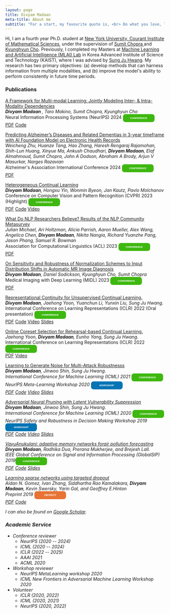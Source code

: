 ```yaml
---
layout: page
title: Divyam Madaan
meta-title: About me
subtitle: "For a start, my favourite quote is, <br> Do what you love, love what you do."
---
```


<div id="aboutme-section">

<p class="about-text">
Hi, I am a fourth year Ph.D. student at <a target="_blank" href="https://cims.nyu.edu/dynamic/"> New York University, Courant Institute of Mathematical Sciences</a>, under the supervision of <a target="_blank" href="https://www.spchopra.org"> Sumit Chopra </a> and <a target="_blank" href="https://kyunghyuncho.me"> Kyunghyun Cho</a>. Previously, I completed my Masters at <a target="_blank" href="https://www.mlai-kaist.com/"> Machine Learning and Artificial Intelligence (MLAI) Lab</a> 
in Korea Advanced Institute of Science and Technology (KAIST), where I was advised by <a target="_blank" href="http://www.sungjuhwang.com/"> Sung Ju Hwang</a>.
My research has two primary objectives: (a) develop methods that can harness information from multiple modalities, and (b) improve the model's ability to perform consistently in future time periods.
</p>
</div>

### Publications


<a href="https://arxiv.org/abs/2405.17613"><u>A Framework for Multi-modal Learning: Jointly Modeling Inter- & Intra-Modality Dependencies</u></a><br>
<i><b> Divyam Madaan </b>, Taro Makino, Sumit Chopra, Kyunghyun Cho </i><br>
Neural Information Processing Systems (NeurIPS) 2024 <span style="display: inline-block; width:100px; line-height: 25px; color:white; font-family: Calibri, sans-serif; background-color:#3eb810; font-size: 55%;border-radius: 8px; text-align:center;"><b>CONFERENCE</b></span><br>
<a class="btn btn-primary btn-outline btn-xs" href="https://arxiv.org/abs/2405.17613" target="_blank" rel="noopener">PDF</a>
<a class="btn btn-primary btn-outline btn-xs" href="https://github.com/divyam3897/multimodal_learning" target="_blank" rel="noopener">Code</a>

<a href="https://alz.confex.com/alz/2024/meetingapp.cgi/Paper/89281"><u>Predicting Alzheimer’s Diseases and Related Dementias in 3-year timeframe with AI Foundation Model on Electronic Health Records</u></a><br>
<i>Weicheng Zhu, Huanze Tang, Hao Zhang, Haresh Rengaraj Rajamohan, Shih-Lun Huang, Xinyue Ma, Ankush Chaudhari, <b>Divyam Madaan</b>, Elaf Almahmoud, Sumit Chopra, John A Dodson, Abraham A Brody, Arjun V Masurkar, Narges Razavian</i><br>
Alzheimer's Association International Conference 2024 <span style="display: inline-block; width:100px; line-height: 25px; color:white; font-family: Calibri, sans-serif; background-color:#3eb810; font-size: 55%;border-radius: 8px; text-align:center;"><b>CONFERENCE</b></span><br>
<a class="btn btn-primary btn-outline btn-xs" href="" target="_blank" rel="noopener">PDF</a>


<a href="https://openreview.net/forum?id=f7VHa2mwDEq"><u>Heterogeneous Continual Learning</u></a><br>
<i><b>Divyam Madaan</b>, Hongxu Yin, Wonmin Byeon, Jan Kautz, Pavlo Molchanov</i><br>
Conference on Computer Vision and Pattern Recognition (CVPR) 2023 (Highlight) <span style="display: inline-block; width:100px; line-height: 25px; color:white; font-family: Calibri, sans-serif; background-color:#3eb810; font-size: 55%;border-radius: 8px; text-align:center;"><b>CONFERENCE</b></span><br>
<a class="btn btn-primary btn-outline btn-xs" href="https://openreview.net/pdf?id=f7VHa2mwDEq" target="_blank" rel="noopener">PDF</a>
<a class="btn btn-primary btn-outline btn-xs" href="https://github.com/NVlabs/HCL/tree/main" target="_blank" rel="noopener">Code</a>
<a class="btn btn-primary btn-outline btn-xs" href="https://www.youtube.com/watch?v=8Il-bpWXeso" target="_blank" rel="noopener">Video</a>

<a href="https://nlpsurvey.net/"><u>What Do NLP Researchers Believe? Results of the NLP Community Metasurvey</u></a><br>
<i> Julian Michael, Ari Holtzman, Alicia Parrish, Aaron Mueller, Alex Wang, Angelica Chen, <b>Divyam Madaan</b>, Nikita Nangia, Richard Yuanzhe Pang, Jason Phang, Samuel R. Bowman </i><br>
Association for Computational Linguistics (ACL) 2023 <span style="display: inline-block; width:100px; line-height: 25px; color:white; font-family: Calibri, sans-serif; background-color:#3eb810; font-size: 55%;border-radius: 8px; text-align:center;"><b>CONFERENCE</b></span><br>
<a class="btn btn-primary btn-outline btn-xs" href="https://aclanthology.org/2023.acl-long.903.pdf" target="_blank" rel="noopener">PDF</a>

<a href="https://openreview.net/forum?id=f7VHa2mwDEq"><u>On Sensitivity and Robustness of Normalization Schemes to Input Distribution Shifts in Automatic MR Image Diagnosis</u></a><br>
<i><b>Divyam Madaan</b>, Daniel Sodickson, Kyunghyun Cho, Sumit Chopra</i><br>
Medical Imaging with Deep Learning (MIDL) 2023  <span style="display: inline-block; width:100px; line-height: 25px; color:white; font-family: Calibri, sans-serif; background-color:#3eb810; font-size: 55%;border-radius: 8px; text-align:center;"><b>CONFERENCE</b></span><br>
<a class="btn btn-primary btn-outline btn-xs" href="" target="_blank" rel="noopener">PDF</a>


<a href="https://arxiv.org/abs/2110.06976"><u>Representational Continuity for Unsupervised Continual Learning.</u></a><br>
<i><b>Divyam Madaan</b>, Jaehong Yoon, Yuanchun Li, Yunxin Liu, Sung Ju Hwang. </i> <br>
International Conference on Learning Representations (ICLR) 2022 (Oral presentation) <span style="display: inline-block; width:100px; line-height: 25px; color:white; font-family: Calibri, sans-serif; background-color:#3eb810; font-size: 55%;border-radius: 8px; text-align:center;"><b>CONFERENCE</b></span><br>
<a class="btn btn-primary btn-outline btn-xs" href="https://openreview.net/pdf?id=9Hrka5PA7LW" target="_blank" rel="noopener">PDF</a>
<a class="btn btn-primary btn-outline btn-xs" href="https://github.com/divyam3897/UCL" target="_blank" rel="noopener">Code</a>
<a class="btn btn-primary btn-outline btn-xs" href="https://iclr.cc/virtual/2022/oral/7120" target="_blank" rel="noopener">Video</a>
<a class="btn btn-primary btn-outline btn-xs" href="https://docs.google.com/presentation/d/1PR6627CBK7C6JauEPJK80H3WSb5ecaBaT6QJZJxFLuY/edit?usp=sharing" target="_blank" rel="noopener">Slides</a>

<a href="https://arxiv.org/abs/2106.01085"><u>Online Coreset Selection for Rehearsal-based Continual Learning.</u></a><br>
<i>Jaehong Yoon, <b>Divyam Madaan</b>, Eunho Yang, Sung Ju Hwang. </i> <br>
International Conference on Learning Representations (ICLR) 2022 <span style="display: inline-block; width:100px; line-height: 25px; color:white; font-family: Calibri, sans-serif; background-color:#3eb810; font-size: 55%;border-radius: 8px; text-align:center;"><b>CONFERENCE</b></span><br>
<a class="btn btn-primary btn-outline btn-xs" href="https://openreview.net/pdf?id=f9D-5WNG4Nv" target="_blank" rel="noopener">PDF</a>
<a class="btn btn-primary btn-outline btn-xs" href="https://iclr.cc/virtual/2022/poster/6362" target="_blank" rel="noopener">Video</a>


<a href="https://arxiv.org/abs/2006.12135"><u>Learning to Generate Noise for Multi-Attack Robustnesss</u></a><br>
<i><b>Divyam Madaan</b>, Jinwoo Shin, Sung Ju Hwang. <br><i>
International Conference for Machine Learning (ICML) 2021 <span style="display: inline-block; width:100px; line-height: 25px; color:white; font-family: Calibri, sans-serif; background-color:#3eb810; font-size: 55%;border-radius: 8px; text-align:center;"><b>CONFERENCE</b></span><br>
NeurIPS Meta-Learning Workshop 2020 <span style="display: inline-block; width:100px; line-height: 25px; color:white; font-family: Calibri, sans-serif; background-color:#0374b4; font-size: 55%;border-radius: 8px; text-align:center;"><b>WORKSHOP</b></span><br>
<a class="btn btn-primary btn-outline btn-xs" href="https://arxiv.org/abs/2006.12135" target="_blank" rel="noopener">PDF</a>
<a class="btn btn-primary btn-outline btn-xs" href="https://github.com/divyam3897/MNG_AC" target="_blank" rel="noopener">Code</a>
<a class="btn btn-primary btn-outline btn-xs" href="https://icml.cc/virtual/2021/spotlight/9868" target="_blank" rel="noopener">Video</a>
<a class="btn btn-primary btn-outline btn-xs" href="https://docs.google.com/presentation/d/1iRnpt6QheH1gZ1n1kJ6SEykafJdLlQSDnySIP0dJqY0/edit?usp=sharing" target="_blank" rel="noopener">Slides</a>

<a href="https://proceedings.icml.cc/static/paper_files/icml/2020/770-Paper.pdf"><u>Adversarial Neural Pruning with Latent Vulnerability Suppression</u></a><br>
<i><b>Divyam Madaan</b>, Jinwoo Shin, Sung Ju Hwang. <br><i>
International Conference for Machine Learning (ICML) 2020 <span style="display: inline-block; width:100px; line-height: 25px; color:white; font-family: Calibri, sans-serif; background-color:#3eb810; font-size: 55%;border-radius: 8px; text-align:center;"><b>CONFERENCE</b></span><br>
NeurIPS Safety and Robustness in Decision Making Workshop 2019 <span style="display: inline-block; width:100px; line-height: 25px; color:white; font-family: Calibri, sans-serif; background-color:#0374b4; font-size: 55%;border-radius: 8px; text-align:center;"><b>WORKSHOP</b></span><br>
<a class="btn btn-primary btn-outline btn-xs" href="https://proceedings.icml.cc/static/paper_files/icml/2020/770-Paper.pdf" target="_blank" rel="noopener">PDF</a>
<a class="btn btn-primary btn-outline btn-xs" href="https://github.com/divyam3897/ANP_VS" target="_blank" rel="noopener">Code</a>
<a class="btn btn-primary btn-outline btn-xs" href="https://slideslive.com/38927607/adversarial-neural-pruning-with-latent-vulnerability-suppression" target="_blank" rel="noopener">Video</a>
<a class="btn btn-primary btn-outline btn-xs" href="https://docs.google.com/presentation/d/1EoYN51q1vBY61qtq8oVJ7tPYQP9fSLeVJgtWfMcpmpA/edit?usp=sharing" target="_blank" rel="noopener">Slides</a>

<a href="https://ieeexplore.ieee.org/document/8969343"><u>VayuAnukulani: adaptive memory networks forair pollution forecasting</u></a><br>
<i><b>Divyam Madaan</b>, Radhika Dua, Prerana Mukherjee, and Brejesh Lall. <br></i>
IEEE Global Conference on Signal and Information Processing (GlobalSIP) 2019<span style="display: inline-block; width:100px; line-height: 25px; color:white; font-family: Calibri, sans-serif; background-color:#3eb810; font-size: 55%;border-radius: 8px; text-align:center;"><b>CONFERENCE</b></span><br>
<a class="btn btn-primary btn-outline btn-xs" href="https://ieeexplore.ieee.org/document/8969343" target="_blank" rel="noopener">PDF</a>
<a class="btn btn-primary btn-outline btn-xs" href="https://github.com/divyam3897/VayuAnukulani/" target="_blank" rel="noopener">Code</a>
<a class="btn btn-primary btn-outline btn-xs" href="https://sigport.org/sites/default/files/docs/VayuAnukulani_globalSip.pdf" target="_blank" rel="noopener">Slides</a>

<a href="https://arxiv.org/abs/1905.13678"><u>Learning sparse networks using targeted dropout</u></a><br>
<i>Aidan N. Gomez, Ivan Zhang, Siddhartha Rao Kamalakara, <b>Divyam Madaan</b>, Kevin Swersky, Yarin Gal, and Geoffrey E.Hinton</i><br>
Preprint 2019 <span style="display: inline-block; width:100px; line-height: 25px; color:white; font-family: Calibri; background-color:#e77334; font-size: 55%;border-radius: 8px; text-align:center;"><b>PREPRINT</b></span><br>
<a class="btn btn-primary btn-outline btn-xs" href="https://arxiv.org/pdf/1905.13678.pdf" target="_blank" rel="noopener">PDF</a>
<a class="btn btn-primary btn-outline btn-xs" href="https://github.com/for-ai/TD" target="_blank" rel="noopener">Code</a>


I can also be found on [Google Scholar](https://scholar.google.com/citations?user=DNk4dZkAAAAJ&hl=en). 

### Academic Service
- Conference reviewer
  - NeurIPS (2020 -- 2024)
  - ICML (2020 -- 2024)
  - ICLR (2022 -- 2025)
  - AAAI 2021
  - ACML 2020
- Workshop reviewer
  - NeurIPS MetaLearning workshop 2020
  - ICML New Frontiers in Adversarial Machine Learning Workshop 2020
- Volunteer
  - ICLR (2020, 2022)
  - ICML (2020, 2021)
  - NeurIPS (2020, 2022)
